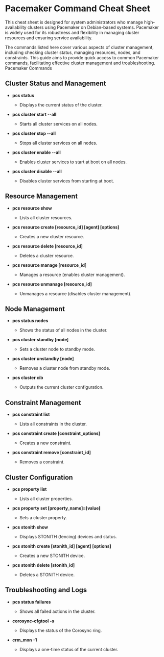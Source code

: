 # Pacemaker Command Cheat Sheet

This cheat sheet is designed for system administrators who manage high-availability clusters using Pacemaker on Debian-based systems. Pacemaker is widely used for its robustness and flexibility in managing cluster resources and ensuring service availability.

The commands listed here cover various aspects of cluster management, including checking cluster status, managing resources, nodes, and constraints. This guide aims to provide quick access to common Pacemaker commands, facilitating effective cluster management and troubleshooting.
Pacemaker Commands

## Cluster Status and Management

- **pcs status**
  - Displays the current status of the cluster.

- **pcs cluster start --all**
  - Starts all cluster services on all nodes.

- **pcs cluster stop --all**
  - Stops all cluster services on all nodes.

- **pcs cluster enable --all**
  - Enables cluster services to start at boot on all nodes.

- **pcs cluster disable --all**
  - Disables cluster services from starting at boot.

## Resource Management

- **pcs resource show**
  - Lists all cluster resources.

- **pcs resource create [resource_id] [agent] [options]**
  - Creates a new cluster resource.

- **pcs resource delete [resource_id]**
  - Deletes a cluster resource.

- **pcs resource manage [resource_id]**
  - Manages a resource (enables cluster management).

- **pcs resource unmanage [resource_id]**
  - Unmanages a resource (disables cluster management).

## Node Management

- **pcs status nodes**
  - Shows the status of all nodes in the cluster.

- **pcs cluster standby [node]**
  - Sets a cluster node to standby mode.

- **pcs cluster unstandby [node]**
  - Removes a cluster node from standby mode.

- **pcs cluster cib**
  - Outputs the current cluster configuration.

## Constraint Management

- **pcs constraint list**
  - Lists all constraints in the cluster.

- **pcs constraint create [constraint_options]**
  - Creates a new constraint.

- **pcs constraint remove [constraint_id]**
  - Removes a constraint.

## Cluster Configuration

- **pcs property list**
  - Lists all cluster properties.

- **pcs property set [property_name]=[value]**
  - Sets a cluster property.

- **pcs stonith show**
  - Displays STONITH (fencing) devices and status.

- **pcs stonith create [stonith_id] [agent] [options]**
  - Creates a new STONITH device.

- **pcs stonith delete [stonith_id]**
  - Deletes a STONITH device.

## Troubleshooting and Logs

- **pcs status failures**
  - Shows all failed actions in the cluster.

- **corosync-cfgtool -s**
  - Displays the status of the Corosync ring.

- **crm_mon -1**
  - Displays a one-time status of the current cluster.
